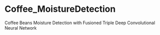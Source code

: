 # Coffee_MoistureDetection
Coffee Beans Moisture Detection with Fusioned Triple Deep Convolutional Neural Network
